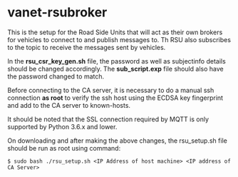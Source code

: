 # vanet-rsubroker

This is the setup for the Road Side Units that will act as their own brokers for vehicles to connect to and publish messages to. Th RSU also subscribes to the topic to receive the messages sent by vehicles.

In the **rsu_csr_key_gen.sh** file, the password as well as subjectinfo details should be changed accordingly. The **sub_script.exp** file should also have the password changed to match.

Before connecting to the CA server, it is necessary to do a manual ssh connection **as root** to verify the ssh host using the ECDSA key fingerprint and add to the CA server to known-hosts.

It should be noted that the SSL connection required by MQTT is only supported by Python 3.6.x and lower.

On downloading and after making the above changes, the rsu_setup.sh file should be run as root using command:

    $ sudo bash ./rsu_setup.sh <IP Address of host machine> <IP address of CA Server>
